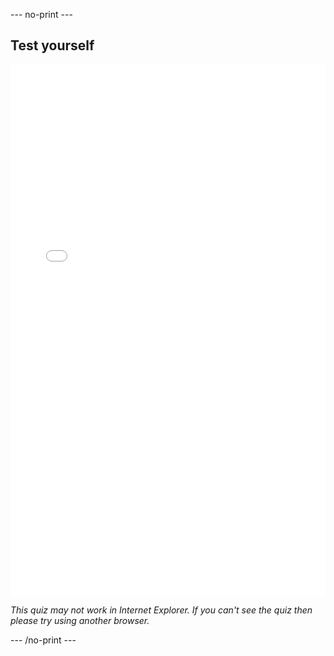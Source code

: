--- no-print ---

## Test yourself

<iframe src="/rock-band-quiz.html" width="100%" height="850" allowtransparency="true" frameborder="0" scrolling="no"></iframe>

_This quiz may not work in Internet Explorer. If you can't see the quiz then please try using another browser._

--- /no-print ---

